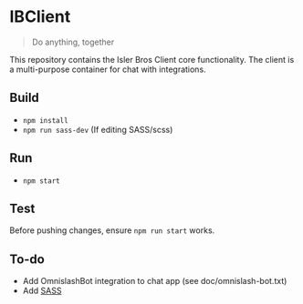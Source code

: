 # IBClient

> Do anything, together

This repository contains the Isler Bros Client core functionality. The client is a multi-purpose container for chat with integrations.

## Build
- ```npm install```
- ```npm run sass-dev``` (If editing SASS/scss)

## Run
- ```npm start```

## Test
Before pushing changes, ensure ```npm run start``` works.

## To-do
- Add OmnislashBot integration to chat app (see doc/omnislash-bot.txt)
- Add [SASS](http://sass-lang.com/guide#topic-1)


